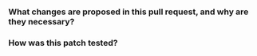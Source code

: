 <!--
Thank you for submitting a pull request! Here are some suggestions to help you:
  1. If you're new to this, kindly review our contributor guidelines at https://github.com/linkedin/coral/blob/master/CONTRIBUTING.md.
  2. Make sure you've added or executed the relevant tests for your PR.
  3. For unfinished PRs, include '[WIP]' in the title, e.g., '[WIP] Your PR title'.
  4. Keep the PR description up-to-date to reflect any changes.
  5. Craft a PR title that summarizes the proposal. If it pertains to a specific module, mention the module name, e.g., '[Coral-Hive] Your PR title'.
  6. If possible, provide a brief example to help reproduce the issue, which can expedite the review process.
  7. Make sure that the command './gradlew clean build' passes. Resolve any formatting errors by running './gradlew spotlessApply'.
-->

### What changes are proposed in this pull request, and why are they necessary?
<!--
Kindly explain the proposed changes in this section. The goal is to outline the modifications and how this PR addresses the issue. Also, clarify the reasons for these changes. For example,
  1. If a new API is proposed, explain the intended use case.
  2. If a bug is being fixed, describe why it's a bug.
  3. If design documentation is available, please include the link.
-->

### How was this patch tested?
<!--
Please describe all the tests conducted.
If new unit tests were included, mention that they were added in this section. Make sure to add test cases that thoroughly examine both negative and positive cases, if possible.
If the testing approach differed from regular unit tests (e.g., regression testing), please explain how it was conducted.
If no tests were added, please explain why they were not included and/or why it was difficult to add them.
-->

